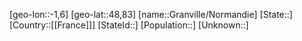 ﻿---
location: [48,83,-1,6]
type: City
tags:
- geo/City


SpocWebEntityId: 30543
isDeleted: false
confidential: public

---
[geo-lon::-1,6]
[geo-lat::48,83]
[name::Granville/Normandie]
[State::]
[Country::[[France]]]
[StateId::]
[Population::]
[Unknown::]

